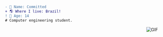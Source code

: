 ```diff
- 📝 Name: Committed
+ 🌎 Where I live: Brazil!
! 🧠 Age: 14
# Computer engineering student.
```
<img align="right" alt="GIF" src="https://cdn.discordapp.com/attachments/794646596284448789/814572786798297148/unknown.png"/>

<!--
**SystemsFrozen/SystemsFrozen** is a ✨ _special_ ✨ repository because its `README.md` (this file) appears on your GitHub profile.

